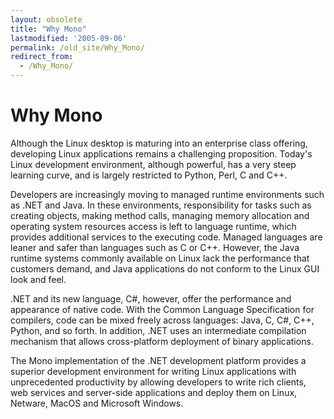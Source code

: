 ```yaml
---
layout: obsolete
title: "Why Mono"
lastmodified: '2005-09-06'
permalink: /old_site/Why_Mono/
redirect_from:
  - /Why_Mono/
---
```


Why Mono
========

Although the Linux desktop is maturing into an enterprise class offering, developing Linux applications remains a challenging proposition. Today's Linux development environment, although powerful, has a very steep learning curve, and is largely restricted to Python, Perl, C and C++.

Developers are increasingly moving to managed runtime environments such as .NET and Java. In these environments, responsibility for tasks such as creating objects, making method calls, managing memory allocation and operating system resources access is left to language runtime, which provides additional services to the executing code. Managed languages are leaner and safer than languages such as C or C++. However, the Java runtime systems commonly available on Linux lack the performance that customers demand, and Java applications do not conform to the Linux GUI look and feel.

.NET and its new language, C\#, however, offer the performance and appearance of native code. With the Common Language Specification for compilers, code can be mixed freely across languages: Java, C, C\#, C++, Python, and so forth. In addition, .NET uses an intermediate compilation mechanism that allows cross-platform deployment of binary applications.

The Mono implementation of the .NET development platform provides a superior development environment for writing Linux applications with unprecedented productivity by allowing developers to write rich clients, web services and server-side applications and deploy them on Linux, Netware, MacOS and Microsoft Windows.

